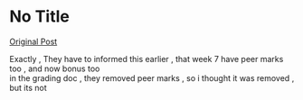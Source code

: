 # No Title

[Original Post](https://discourse.onlinedegree.iitm.ac.in/t/172246/19)

<p>Exactly , They have to informed this earlier , that week 7 have peer marks too , and now bonus too<br>
in the grading doc , they removed peer marks , so i thought it was removed , but its not</p>